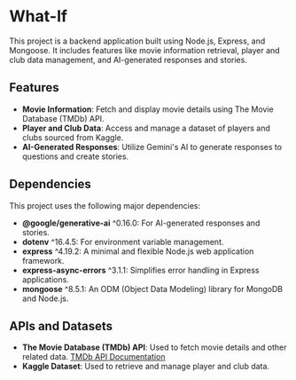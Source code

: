 # What-If

This project is a backend application built using Node.js, Express, and Mongoose. It includes features like movie information retrieval, player and club data management, and AI-generated responses and stories.

## Features

- **Movie Information**: Fetch and display movie details using The Movie Database (TMDb) API.
- **Player and Club Data**: Access and manage a dataset of players and clubs sourced from Kaggle.
- **AI-Generated Responses**: Utilize Gemini's AI to generate responses to questions and create stories.

## Dependencies

This project uses the following major dependencies:

- **@google/generative-ai** ^0.16.0: For AI-generated responses and stories.
- **dotenv** ^16.4.5: For environment variable management.
- **express** ^4.19.2: A minimal and flexible Node.js web application framework.
- **express-async-errors** ^3.1.1: Simplifies error handling in Express applications.
- **mongoose** ^8.5.1: An ODM (Object Data Modeling) library for MongoDB and Node.js.

## APIs and Datasets

- **The Movie Database (TMDb) API**: Used to fetch movie details and other related data. [TMDb API Documentation](https://api.themoviedb.org)
- **Kaggle Dataset**: Used to retrieve and manage player and club data.
